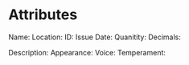 # Attributes

  Name:
  Location:
  ID:
  Issue Date:
  Quanitity:
  Decimals:
  
  Description:
  Appearance: Voice: Temperament:

